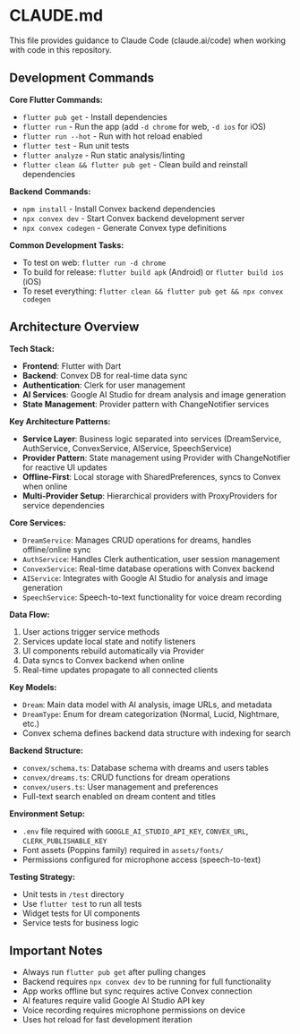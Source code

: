 # CLAUDE.md

This file provides guidance to Claude Code (claude.ai/code) when working with code in this repository.

## Development Commands

**Core Flutter Commands:**
- `flutter pub get` - Install dependencies
- `flutter run` - Run the app (add `-d chrome` for web, `-d ios` for iOS)
- `flutter run --hot` - Run with hot reload enabled
- `flutter test` - Run unit tests
- `flutter analyze` - Run static analysis/linting
- `flutter clean && flutter pub get` - Clean build and reinstall dependencies

**Backend Commands:**
- `npm install` - Install Convex backend dependencies  
- `npx convex dev` - Start Convex backend development server
- `npx convex codegen` - Generate Convex type definitions

**Common Development Tasks:**
- To test on web: `flutter run -d chrome`
- To build for release: `flutter build apk` (Android) or `flutter build ios` (iOS)
- To reset everything: `flutter clean && flutter pub get && npx convex codegen`

## Architecture Overview

**Tech Stack:**
- **Frontend**: Flutter with Dart
- **Backend**: Convex DB for real-time data sync
- **Authentication**: Clerk for user management
- **AI Services**: Google AI Studio for dream analysis and image generation
- **State Management**: Provider pattern with ChangeNotifier services

**Key Architecture Patterns:**
- **Service Layer**: Business logic separated into services (DreamService, AuthService, ConvexService, AIService, SpeechService)
- **Provider Pattern**: State management using Provider with ChangeNotifier for reactive UI updates
- **Offline-First**: Local storage with SharedPreferences, syncs to Convex when online
- **Multi-Provider Setup**: Hierarchical providers with ProxyProviders for service dependencies

**Core Services:**
- `DreamService`: Manages CRUD operations for dreams, handles offline/online sync
- `AuthService`: Handles Clerk authentication, user session management
- `ConvexService`: Real-time database operations with Convex backend
- `AIService`: Integrates with Google AI Studio for analysis and image generation
- `SpeechService`: Speech-to-text functionality for voice dream recording

**Data Flow:**
1. User actions trigger service methods
2. Services update local state and notify listeners
3. UI components rebuild automatically via Provider
4. Data syncs to Convex backend when online
5. Real-time updates propagate to all connected clients

**Key Models:**
- `Dream`: Main data model with AI analysis, image URLs, and metadata
- `DreamType`: Enum for dream categorization (Normal, Lucid, Nightmare, etc.)
- Convex schema defines backend data structure with indexing for search

**Backend Structure:**
- `convex/schema.ts`: Database schema with dreams and users tables
- `convex/dreams.ts`: CRUD functions for dream operations  
- `convex/users.ts`: User management and preferences
- Full-text search enabled on dream content and titles

**Environment Setup:**
- `.env` file required with `GOOGLE_AI_STUDIO_API_KEY`, `CONVEX_URL`, `CLERK_PUBLISHABLE_KEY`
- Font assets (Poppins family) required in `assets/fonts/`
- Permissions configured for microphone access (speech-to-text)

**Testing Strategy:**
- Unit tests in `/test` directory
- Use `flutter test` to run all tests
- Widget tests for UI components
- Service tests for business logic

## Important Notes

- Always run `flutter pub get` after pulling changes
- Backend requires `npx convex dev` to be running for full functionality
- App works offline but sync requires active Convex connection
- AI features require valid Google AI Studio API key
- Voice recording requires microphone permissions on device
- Uses hot reload for fast development iteration